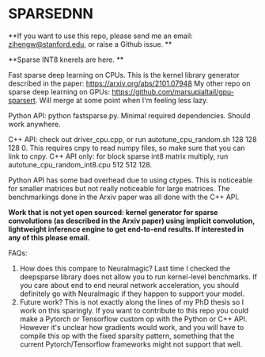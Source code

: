 # SPARSEDNN

**If you want to use this repo, please send me an email: zihengw@stanford.edu, or raise a Github issue. 
**

**Sparse INT8 knerels are here.
**

Fast sparse deep learning on CPUs. This is the kernel library generator described in the paper: https://arxiv.org/abs/2101.07948
My other repo on sparse deep learning on GPUs: https://github.com/marsupialtail/gpu-sparsert. Will merge at some point when I'm feeling less lazy.

Python API: python fastsparse.py. Minimal required dependencies. Should work anywhere.

C++ API: check out driver_cpu.cpp, or run autotune_cpu_random.sh 128 128 128 0. This requires cnpy to read numpy files, so make sure that you can link to cnpy.
C++ API only: for block sparse int8 matrix multiply, run autotune_cpu_random_int8.cpu 512 512 128.

Python API has some bad overhead due to using ctypes. This is noticeable for smaller matrices but not really noticeable for large matrices. The benchmarkings done in the Arxiv paper was all done with the C++ API. 

**Work that is not yet open sourced: kernel generator for sparse convolutions (as described in the Arxiv paper) using implicit convolution, lightweight inference engine to get end-to-end results. If interested in any of this please email.**

FAQs:
1) How does this compare to Neuralmagic? Last time I checked the deepsparse library does not allow you to run kernel-level benchmarks. If you care about end to end neural network acceleration, you should definitely go with Neuralmagic if they happen to support your model.
2) Future work? This is not exactly along the lines of my PhD thesis so I work on this sparingly. If you want to contribute to this repo you could make a Pytorch or Tensorflow custom op with the Python or C++ API. However it's unclear how gradients would work, and you will have to compile this op with the fixed sparsity pattern, something that the current Pytorch/Tensorflow frameworks might not support that well. 
